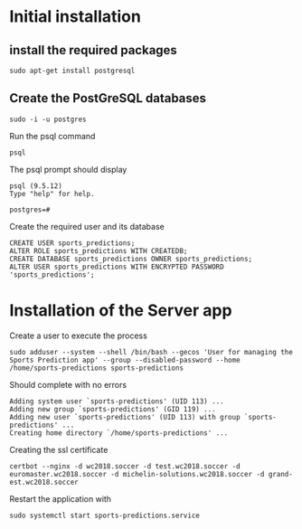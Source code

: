 # Initial installation    

## install the required packages

    sudo apt-get install postgresql

## Create the PostGreSQL databases

    sudo -i -u postgres

Run the psql command

    psql

The psql prompt should display

    psql (9.5.12)
    Type "help" for help.
    
    postgres=#

Create the required user and its database

    CREATE USER sports_predictions;
    ALTER ROLE sports_predictions WITH CREATEDB;
    CREATE DATABASE sports_predictions OWNER sports_predictions;
    ALTER USER sports_predictions WITH ENCRYPTED PASSWORD 'sports_predictions';
    
# Installation of the Server app
    
Create a user to execute the process

    sudo adduser --system --shell /bin/bash --gecos 'User for managing the Sports Prediction app' --group --disabled-password --home /home/sports-predictions sports-predictions
    
Should complete with no errors

    Adding system user `sports-predictions' (UID 113) ...
    Adding new group `sports-predictions' (GID 119) ...
    Adding new user `sports-predictions' (UID 113) with group `sports-predictions' ...
    Creating home directory `/home/sports-predictions' ...
    
Creating the ssl certificate

    certbot --nginx -d wc2018.soccer -d test.wc2018.soccer -d euromaster.wc2018.soccer -d michelin-solutions.wc2018.soccer -d grand-est.wc2018.soccer    
    
Restart the application with 

    sudo systemctl start sports-predictions.service

